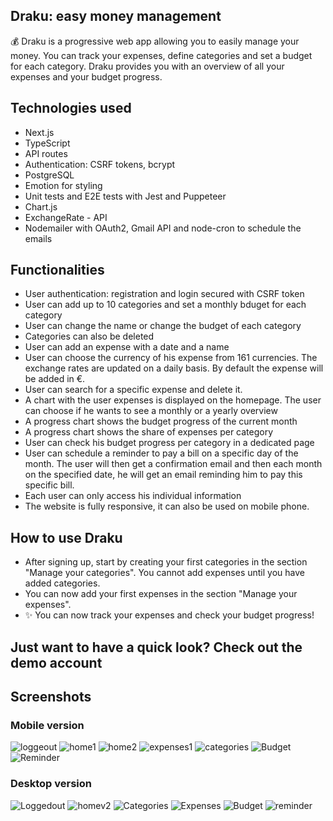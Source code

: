 ## Draku: easy money management 

:moneybag: Draku is a progressive web app allowing you to easily manage your money. You can track your expenses, define categories and set a budget for each category. Draku provides you with an overview of all your expenses and your budget progress. 

## Technologies used

- Next.js
- TypeScript
- API routes
- Authentication: CSRF tokens, bcrypt
- PostgreSQL
- Emotion for styling
- Unit tests and E2E tests with Jest and Puppeteer
- Chart.js
- ExchangeRate - API
- Nodemailer with OAuth2, Gmail API and node-cron to schedule the emails

## Functionalities 

- User authentication: registration and login secured with CSRF token
- User can add up to 10 categories and set a monthly bduget for each category
- User can change the name or change the budget of each category
- Categories can also be deleted
- User can add an expense with a date and a name
- User can choose the currency of his expense from 161 currencies. The exchange rates are updated on a daily basis. By default the expense will be added in €.
- User can search for a specific expense and delete it.
- A chart with the user expenses is displayed on the homepage. The user can choose if he wants to see a monthly or a yearly overview
- A progress chart shows the budget progress of the current month
- A progress chart shows the share of expenses per category
- User can check his budget progress per category in a dedicated page
- User can schedule a reminder to pay a bill on a specific day of the month. The user will then get a confirmation email and then each month on the specified date, he will get an email reminding him to pay this specific bill. 
- Each user can only access his individual information
- The website is fully responsive, it can also be used on mobile phone. 

## How to use Draku

- After signing up, start by creating your first categories in the section "Manage your categories". You cannot add expenses until you have added categories. <br />
- You can now add your first expenses in the section "Manage your expenses". 
- ✨ You can now track your expenses and check your budget progress! 


## Just want to have a quick look? Check out the demo account

## Screenshots

### Mobile version 

![loggeout](https://user-images.githubusercontent.com/92568005/160872041-0cb22d5b-b331-4bc7-9104-ddf0dcb31119.JPG)
![home1](https://user-images.githubusercontent.com/92568005/160872055-0d0126f6-af27-43bc-9993-39fd4c170487.JPG)
![home2](https://user-images.githubusercontent.com/92568005/160872086-0eb463d0-cf88-4443-94bb-0dcbc70033d6.JPG)
![expenses1](https://user-images.githubusercontent.com/92568005/160872109-f630d3bb-3c35-46bc-94a5-21376224aa04.JPG)
![categories](https://user-images.githubusercontent.com/92568005/160872119-161df281-ff04-404a-b054-72f9531fccd2.JPG)
![Budget](https://user-images.githubusercontent.com/92568005/160872127-409c5cff-5378-4d00-a20b-b5495a2d7d16.JPG)
![Reminder](https://user-images.githubusercontent.com/92568005/160872135-df6c4f2c-3f44-42ab-9326-0767766d01bb.JPG)



### Desktop version

![Loggedout](https://user-images.githubusercontent.com/92568005/160659770-76f3c905-313d-441f-9df4-289d0611b117.JPG)
![homev2](https://user-images.githubusercontent.com/92568005/160872664-7b81e56e-2c7f-4346-94f8-aed895be7f41.JPG)
![Categories](https://user-images.githubusercontent.com/92568005/160659537-0ec56746-11b6-44ac-91bc-f4abe565e746.JPG)
![Expenses](https://user-images.githubusercontent.com/92568005/160659550-42bbf65c-7ca8-4991-8922-76bfafdc7fff.JPG)
![Budget](https://user-images.githubusercontent.com/92568005/160659560-8289644f-f34c-4a9a-a26a-310fd771994f.JPG)
![reminder](https://user-images.githubusercontent.com/92568005/160872865-f45284c0-e608-4b38-8475-fa2b4c2455b6.JPG)




